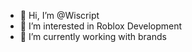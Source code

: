 - 👋 Hi, I’m @Wiscript
- 👀 I’m interested in Roblox Development
- 🌱 I’m currently working with brands
